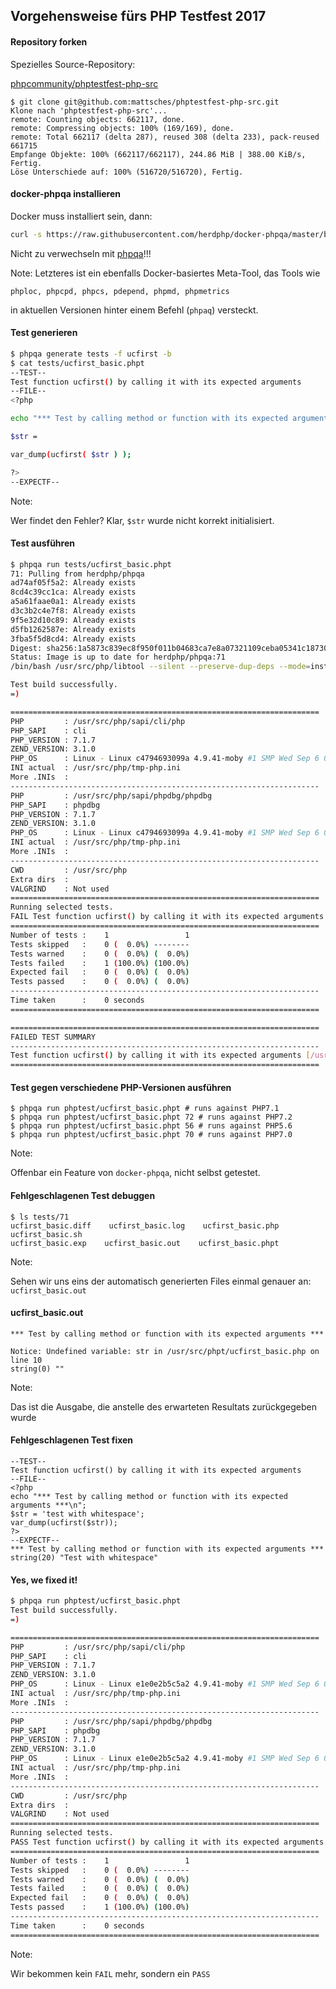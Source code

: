 ## Vorgehensweise fürs PHP Testfest 2017



#### Repository forken <i class="fa fa-code-fork" aria-hidden="true"></i>

Spezielles Source-Repository:

<i class="fa fa-github" aria-hidden="true"></i> [phpcommunity/phptestfest-php-src](https://github.com/phpcommunity/phptestfest-php-src)

```
$ git clone git@github.com:mattsches/phptestfest-php-src.git
Klone nach 'phptestfest-php-src'...
remote: Counting objects: 662117, done.
remote: Compressing objects: 100% (169/169), done.
remote: Total 662117 (delta 287), reused 308 (delta 233), pack-reused 661715
Empfange Objekte: 100% (662117/662117), 244.86 MiB | 388.00 KiB/s, Fertig.
Löse Unterschiede auf: 100% (516720/516720), Fertig.
```



#### docker-phpqa installieren 

Docker muss installiert sein, dann:

```bash
curl -s https://raw.githubusercontent.com/herdphp/docker-phpqa/master/bin/installer.sh | bash
```

Nicht zu verwechseln mit [phpqa](https://edgedesigncz.github.io/phpqa/)!!!

Note:
Letzteres ist ein ebenfalls Docker-basiertes Meta-Tool, das Tools wie

`phploc, phpcpd, phpcs, pdepend, phpmd, phpmetrics`

in aktuellen Versionen hinter einem Befehl (`phpaq`) versteckt.



#### Test generieren

```bash
$ phpqa generate tests -f ucfirst -b
$ cat tests/ucfirst_basic.phpt
--TEST--
Test function ucfirst() by calling it with its expected arguments
--FILE--
<?php

echo "*** Test by calling method or function with its expected arguments ***\n";

$str =

var_dump(ucfirst( $str ) );

?>
--EXPECTF--
```

Note:

Wer findet den Fehler? Klar, `$str` wurde nicht korrekt initialisiert.



#### Test ausführen

```bash
$ phpqa run tests/ucfirst_basic.phpt
71: Pulling from herdphp/phpqa
ad74af05f5a2: Already exists
8cd4c39cc1ca: Already exists
a5a61faae0a1: Already exists
d3c3b2c4e7f8: Already exists
9f5e32d10c89: Already exists
d5fb1262587e: Already exists
3fba5f5d8cd4: Already exists
Digest: sha256:1a5873c839ec8f950f011b04683ca7e8a07321109ceba05341c18730682396b0
Status: Image is up to date for herdphp/phpqa:71
/bin/bash /usr/src/php/libtool --silent --preserve-dup-deps --mode=install cp ext/opcache/opcache.la /usr/src/php/modules

Test build successfully.
=)

=====================================================================
PHP         : /usr/src/php/sapi/cli/php
PHP_SAPI    : cli
PHP_VERSION : 7.1.7
ZEND_VERSION: 3.1.0
PHP_OS      : Linux - Linux c4794693099a 4.9.41-moby #1 SMP Wed Sep 6 00:05:16 UTC 2017 x86_64
INI actual  : /usr/src/php/tmp-php.ini
More .INIs  :
---------------------------------------------------------------------
PHP         : /usr/src/php/sapi/phpdbg/phpdbg
PHP_SAPI    : phpdbg
PHP_VERSION : 7.1.7
ZEND_VERSION: 3.1.0
PHP_OS      : Linux - Linux c4794693099a 4.9.41-moby #1 SMP Wed Sep 6 00:05:16 UTC 2017 x86_64
INI actual  : /usr/src/php/tmp-php.ini
More .INIs  :
---------------------------------------------------------------------
CWD         : /usr/src/php
Extra dirs  :
VALGRIND    : Not used
=====================================================================
Running selected tests.
FAIL Test function ucfirst() by calling it with its expected arguments [/usr/src/phpt/ucfirst_basic.phpt]
=====================================================================
Number of tests :    1                 1
Tests skipped   :    0 (  0.0%) --------
Tests warned    :    0 (  0.0%) (  0.0%)
Tests failed    :    1 (100.0%) (100.0%)
Expected fail   :    0 (  0.0%) (  0.0%)
Tests passed    :    0 (  0.0%) (  0.0%)
---------------------------------------------------------------------
Time taken      :    0 seconds
=====================================================================

=====================================================================
FAILED TEST SUMMARY
---------------------------------------------------------------------
Test function ucfirst() by calling it with its expected arguments [/usr/src/phpt/ucfirst_basic.phpt]
=====================================================================
```



#### Test gegen verschiedene PHP-Versionen ausführen

```
$ phpqa run phptest/ucfirst_basic.phpt # runs against PHP7.1
$ phpqa run phptest/ucfirst_basic.phpt 72 # runs against PHP7.2
$ phpqa run phptest/ucfirst_basic.phpt 56 # runs against PHP5.6
$ phpqa run phptest/ucfirst_basic.phpt 70 # runs against PHP7.0
```

Note:

Offenbar ein Feature von `docker-phpqa`, nicht selbst getestet.



#### Fehlgeschlagenen Test debuggen

```
$ ls tests/71
ucfirst_basic.diff    ucfirst_basic.log    ucfirst_basic.php    ucfirst_basic.sh
ucfirst_basic.exp    ucfirst_basic.out    ucfirst_basic.phpt
```

Note:

Sehen wir uns eins der automatisch generierten Files einmal genauer an: `ucfirst_basic.out`



#### ucfirst_basic.out

```
*** Test by calling method or function with its expected arguments ***

Notice: Undefined variable: str in /usr/src/phpt/ucfirst_basic.php on line 10
string(0) ""
```

Note:

Das ist die Ausgabe, die anstelle des erwarteten Resultats zurückgegeben wurde



#### Fehlgeschlagenen Test fixen

```
--TEST--
Test function ucfirst() by calling it with its expected arguments
--FILE--
<?php
echo "*** Test by calling method or function with its expected arguments ***\n";
$str = 'test with whitespace';
var_dump(ucfirst($str));
?>
--EXPECTF--
*** Test by calling method or function with its expected arguments ***
string(20) "Test with whitespace"
```



#### Yes, we fixed it! <i class="fa fa-wrench" aria-hidden="true"></i>

```bash
$ phpqa run phptest/ucfirst_basic.phpt
Test build successfully.
=)

=====================================================================
PHP         : /usr/src/php/sapi/cli/php
PHP_SAPI    : cli
PHP_VERSION : 7.1.7
ZEND_VERSION: 3.1.0
PHP_OS      : Linux - Linux e1e0e2b5c5a2 4.9.41-moby #1 SMP Wed Sep 6 00:05:16 UTC 2017 x86_64
INI actual  : /usr/src/php/tmp-php.ini
More .INIs  :
---------------------------------------------------------------------
PHP         : /usr/src/php/sapi/phpdbg/phpdbg
PHP_SAPI    : phpdbg
PHP_VERSION : 7.1.7
ZEND_VERSION: 3.1.0
PHP_OS      : Linux - Linux e1e0e2b5c5a2 4.9.41-moby #1 SMP Wed Sep 6 00:05:16 UTC 2017 x86_64
INI actual  : /usr/src/php/tmp-php.ini
More .INIs  :
---------------------------------------------------------------------
CWD         : /usr/src/php
Extra dirs  :
VALGRIND    : Not used
=====================================================================
Running selected tests.
PASS Test function ucfirst() by calling it with its expected arguments [/usr/src/phpt/ucfirst_basic.phpt]
=====================================================================
Number of tests :    1                 1
Tests skipped   :    0 (  0.0%) --------
Tests warned    :    0 (  0.0%) (  0.0%)
Tests failed    :    0 (  0.0%) (  0.0%)
Expected fail   :    0 (  0.0%) (  0.0%)
Tests passed    :    1 (100.0%) (100.0%)
---------------------------------------------------------------------
Time taken      :    0 seconds
=====================================================================
```

Note:

Wir bekommen kein `FAIL` mehr, sondern ein `PASS`
